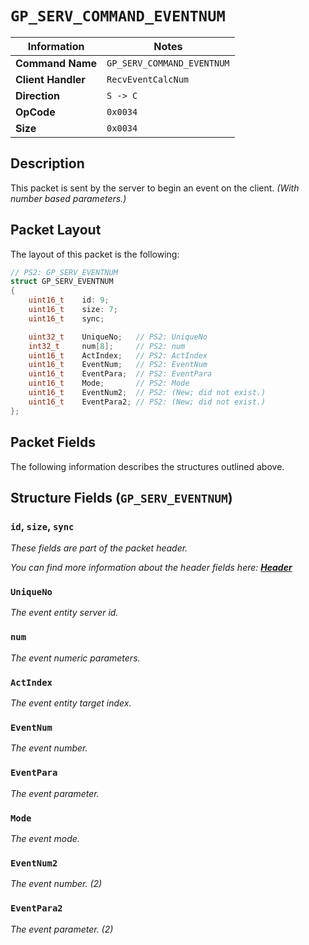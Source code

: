 # `GP_SERV_COMMAND_EVENTNUM`

| Information               | Notes |
|---                        |---    |
| **Command Name**          | `GP_SERV_COMMAND_EVENTNUM` |
| **Client Handler**        | `RecvEventCalcNum` |
| **Direction**             | `S -> C` |
| **OpCode**                | `0x0034` |
| **Size**                  | `0x0034` |

## Description

This packet is sent by the server to begin an event on the client. _(With number based parameters.)_

## Packet Layout

The layout of this packet is the following:

```cpp
// PS2: GP_SERV_EVENTNUM
struct GP_SERV_EVENTNUM
{
    uint16_t    id: 9;
    uint16_t    size: 7;
    uint16_t    sync;

    uint32_t    UniqueNo;   // PS2: UniqueNo
    int32_t     num[8];     // PS2: num
    uint16_t    ActIndex;   // PS2: ActIndex
    uint16_t    EventNum;   // PS2: EventNum
    uint16_t    EventPara;  // PS2: EventPara
    uint16_t    Mode;       // PS2: Mode
    uint16_t    EventNum2;  // PS2: (New; did not exist.)
    uint16_t    EventPara2; // PS2: (New; did not exist.)
};
```

## Packet Fields

The following information describes the structures outlined above.

## Structure Fields (`GP_SERV_EVENTNUM`)

### `id`, `size`, `sync`

_These fields are part of the packet header._

_You can find more information about the header fields here: [**Header**](/world/HEADER.md)_

### `UniqueNo`

_The event entity server id._

### `num`

_The event numeric parameters._

### `ActIndex`

_The event entity target index._

### `EventNum`

_The event number._

### `EventPara`

_The event parameter._

### `Mode`

_The event mode._

### `EventNum2`

_The event number. (2)_

### `EventPara2`

_The event parameter. (2)_
